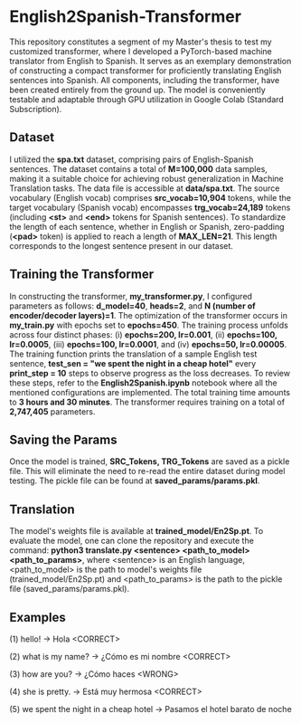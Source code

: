 # English2Spanish-Transformer

This repository constitutes a segment of my Master's thesis to test my customized transformer, where I developed a PyTorch-based machine translator from English to Spanish. It serves as an exemplary demonstration of constructing a compact transformer for proficiently translating English sentences into Spanish. All components, including the transformer, have been created entirely from the ground up. The model is conveniently testable and adaptable through GPU utilization in Google Colab (Standard Subscription).

## Dataset

I utilized the **spa.txt** dataset, comprising pairs of English-Spanish sentences. The dataset contains a total of **M=100,000** data samples, making it a suitable choice for achieving robust generalization in Machine Translation tasks. The data file is accessible at **data/spa.txt**. The source vocabulary (English vocab) comprises **src_vocab=10,904** tokens, while the target vocabulary (Spanish vocab) encompasses **trg_vocab=24,189** tokens (including **\<st>** and **\<end>** tokens for Spanish sentences). To standardize the length of each sentence, whether in English or Spanish, zero-padding (**\<pad>** token) is applied to reach a length of **MAX_LEN=21**. This length corresponds to the longest sentence present in our dataset.

## Training the Transformer

In constructing the transformer, **my_transformer.py**, I configured parameters as follows: **d_model=40**, **heads=2**, and **N (number of encoder/decoder layers)=1**. The optimization of the transformer occurs in **my_train.py** with epochs set to **epochs=450**. The training process unfolds across four distinct phases: (i) **epochs=200, lr=0.001**, (ii) **epochs=100, lr=0.0005**, (iii) **epochs=100, lr=0.0001**, and (iv) **epochs=50, lr=0.00005**. The training function prints the translation of a sample English test sentence, **test_sen = "we spent the night in a cheap hotel"** every **print_step = 10** steps to observe progress as the loss decreases. To review these steps, refer to the **English2Spanish.ipynb** notebook where all the mentioned configurations are implemented. The total training time amounts to **3 hours and 30 minutes**. The transformer requires training on a total of **2,747,405** parameters.

## Saving the Params

Once the model is trained, **SRC_Tokens, TRG_Tokens** are saved as a pickle file. This will eliminate the need to re-read the entire dataset during model testing. The pickle file can be found at **saved_params/params.pkl**.

## Translation

The model's weights file is available at **trained_model/En2Sp.pt**. To evaluate the model, one can clone the repository and execute the command: **python3 translate.py \<sentence> \<path_to_model> \<path_to_params>**, where \<sentence> is an English language, \<path_to_model> is the path to model's weights file (trained_model/En2Sp.pt) and \<path_to_params> is the path to the pickle file (saved_params/params.pkl).

## Examples

(1) hello! -> Hola                                \<CORRECT>

(2) what is my name? -> ¿Cómo es mi nombre        \<CORRECT>

(3) how are you? -> ¿Cómo haces                   \<WRONG>

(4) she is pretty. -> Está muy hermosa            \<CORRECT>

(5) we spent the night in a cheap hotel -> Pasamos el hotel barato de noche              <CORRECT>
